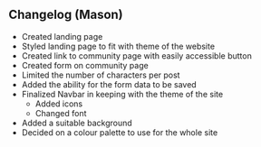 ## Changelog (Mason)

- Created landing page
- Styled landing page to fit with theme of the website
- Created link to community page with easily accessible button 
- Created form on community page 
- Limited the number of characters per post 
- Added the ability for the form data to be saved
- Finalized Navbar in keeping with the theme of the site
    - Added icons
    - Changed font
- Added a suitable background
- Decided on a colour palette to use for the whole site